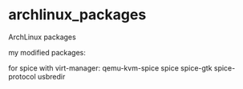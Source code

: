 archlinux_packages
==================

ArchLinux packages

my modified packages:

for spice with virt-manager:
qemu-kvm-spice
spice
spice-gtk
spice-protocol
usbredir
